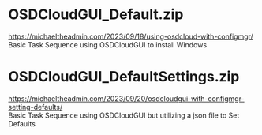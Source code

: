 # OSDCloudGUI_Default.zip
https://michaeltheadmin.com/2023/09/18/using-osdcloud-with-configmgr/<br />
Basic Task Sequence using OSDCloudGUI to install Windows

# OSDCloudGUI_DefaultSettings.zip
https://michaeltheadmin.com/2023/09/20/osdcloudgui-with-configmgr-setting-defaults/  
Basic Task Sequence using OSDCloudGUI but utilizing a json file to Set Defaults